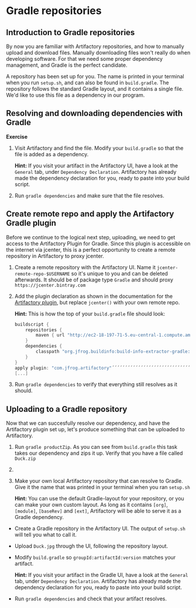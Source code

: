 # Gradle repositories

## Introduction to Gradle repositories
By now you are familiar with Artifactory repositories, and how to manually upload and download files. Manually downloading files won't really do when developing software. For that we need some proper dependency management, and Gradle is the perfect candidate.

A repository has been set up for you. The name is printed in your terminal when you run `setup.sh`, and can also be found in `build.gradle`. The repository follows the standard Gradle layout, and it contains a single file. We'd like to use this file as a dependency in our program.

## Resolving and downloading dependencies with Gradle

**Exercise**
1. Visit Artifactory and find the file. Modify your `build.gradle` so that the file is added as a dependency.

    **Hint:** If you visit your artifact in the Artifactory UI, have a look at the `General` tab, under `Dependency Declaration`. Artifactory has already made the dependency declaration for you, ready to paste into your build script.
1. Run `gradle dependencies` and make sure that the file resolves.

## Create remote repo and apply the Artifactory Gradle plugin
Before we continue to the logical next step, uploading, we need to get access to the Artifactory Plugin for Gradle. Since this plugin is accessible on the internet via jcenter, this is a perfect opportunity to create a remote repository in Artifactory to proxy jcenter.

1. Create a remote repository with the Artifactory UI. Name it `jcenter-remote-repo-$USERNAME` so it's unique to you and can be deleted afterwards. It should be of package type `Gradle` and should proxy `https://jcenter.bintray.com`
1. Add the plugin declaration as shown in the documentation for the [Artifactory plugin](), but replace `jcenter()` with your own remote repo.

    **Hint:** This is how the top of your `build.gradle` file should look:

    ```gradle
    buildscript {
        repositories {
            maven { url "http://ec2-18-197-71-5.eu-central-1.compute.amazonaws.com:8081/artifactory/jcenter-remote-repo-$USERNAME" }
        }
        dependencies {
            classpath "org.jfrog.buildinfo:build-info-extractor-gradle:latest.release"
        }
    }
    apply plugin: "com.jfrog.artifactory"´´´´´´´´´´´´´´´´´´´´´´´´´´´´´´´´´´´´´´´´´´´´´´´´´´´´´´´´´´´´´´´´´´´´´´´´´´´´´´´´´´´´´´´´´´´´´´´´´´´´´´´´´´´´´´´´´´´´´´
    [...]
    ```
1. Run `gradle dependencies` to verify that everything still resolves as it should. 

## Uploading to a Gradle repository
Now that we can succesfully resolve our dependency, and have the Artifactory plugin set up, let's produce something that can be uploaded to Artifactory. 

1. Run `gradle productZip`. As you can see from `build.gradle` this task takes our dependency and zips it up. Verify that you have a file called `Duck.zip`
1. 




1. Make your own local Artifactory repository that can resolve to Gradle. Give it the name that was printed in your terminal when you ran `setup.sh`

    **Hint:** You can use the default Gradle-layout for your repository, or you can make your own custom layout. As long as it contains `[org]`, `[module]`, `[baseRev]` and `[ext]`, Artifactory will be able to serve it as a Gradle dependency.


- Create a Gradle repository in the Artifactory UI. The output of `setup.sh` will tell you what to call it.
- Upload `Duck.jpg` through the UI, following the repository layout.
- Modify `build.gradle` so `groupId:artifactId:version` matches your artifact.
  
  **Hint:** If you visit your artifact in the Gradle UI, have a look at the `General` tab, under `Dependency Declaration`. Artifactory has already made the dependency declaration for you, ready to paste into your build script.
- Run `gradle dependencies` and check that your artifact resolves.